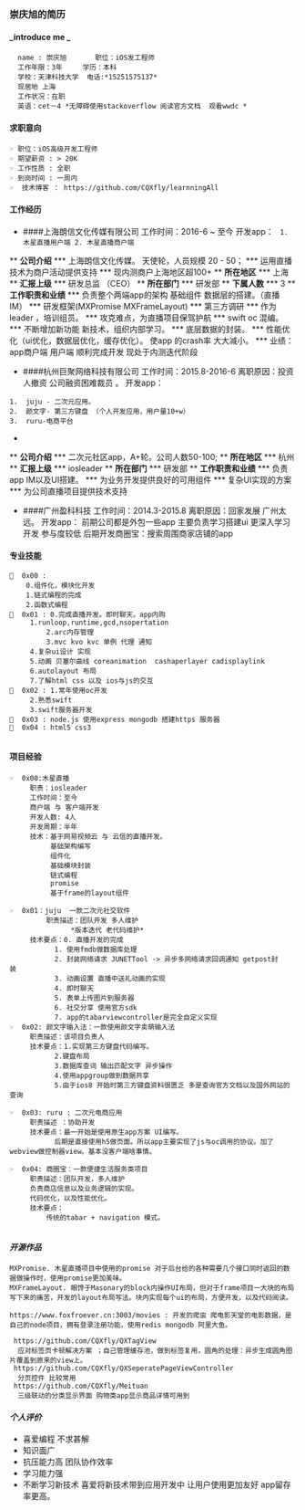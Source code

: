 ### 崇庆旭的简历

#### _introduce me _
```
  name : 崇庆旭       职位：iOS发工程师
  工作年限：3年     学历：本科
  学校：天津科技大学  电话:*15251575137* 
  现居地 上海
  工作状况：在职 
  英语：cet－4 *无障碍使用stackoverflow 阅读官方文档  观看wwdc *
```
#### 求职意向

```
☞ 职位：iOS高级开发工程师
☞ 期望薪资 : > 20K
☞ 工作性质 : 全职
☞ 到岗时间 : 一周内
☞  技术博客 ： https://github.com/CQXfly/learnningAll

```
#### 工作经历
* ####上海朗信文化传媒有限公司 工作时间：2016-6 ~ 至今 开发app：
	``` 1. 木星直播用户端 2. 木星直播商户端```

** **公司介绍**
*** 上海朗信文化传媒。 天使轮，人员规模 20 - 50； 
*** 运用直播技术为商户活动提供支持 
*** 现内测商户上海地区超100+
** **所在地区**
*** 上海
** **汇报上级**
*** 研发总监 （CEO）
** **所在部门**
*** 研发部
** **下属人数**
*** 3
** **工作职责和业绩**
*** 负责整个两端app的架构 基础组件 数据层的搭建。（直播 IM）
*** 研发框架(MXPromise MXFrameLayout)
*** 第三方调研
*** 作为leader ，培训组员。
*** 攻克难点，为直播项目保驾护航
*** swift oc 混编。
*** 不断增加新功能 新技术，组织内部学习。
*** 底层数据的封装。
*** 性能优化（ui优化，数据层优化，缓存优化）。 使app 的crash率 大大减小。
*** 业绩：app商户端 用户端 顺利完成开发 现处于内测迭代阶段
	
* ####杭州巨聚网络科技有限公司 工作时间：2015.8-2016-6 离职原因：投资人撤资 公司融资困难裁员 。
 开发app：

```
1.  juju - 二次元应用。
2.  颜文字- 第三方键盘 （个人开发应用，用户量10+w）
3.  ruru-电商平台
```
	
* 
** **公司介绍**
*** 二次元社区app，A+轮。公司人数50-100; 
** **所在地区**
*** 杭州
** **汇报上级**
*** iosleader
** **所在部门**
*** 研发部
** **工作职责和业绩**
*** 负责app IM以及UI搭建。 
*** 为业务开发提供良好的可用组件
*** 复杂UI实现的方案
*** 为公司直播项目提供技术支持

* ####广州盈科科技 工作时间：2014.3-2015.8 离职原因：回家发展 广州太远。 
  开发app：
  前期公司都是外包一些app 主要负责学习搭建ui 更深入学习开发 参与度较低
  后期开发商圈宝：搜索周围商家店铺的app

#### 专业技能
```
🐲  0x00 :
	0.组件化，模块化开发
	1.链式编程的完成
	2.函数式编程
🐲  0x01 : 0.完成直播开发。即时聊天。app内购
	 1.runloop,runtime,gcd,nsopertation
         2.arc内存管理
         3.mvc kvo kvc 单例 代理 通知 
	 4.复杂ui设计 实现
	 5.动画 贝塞尔曲线 coreanimation  cashaperlayer cadisplaylink
	 6.autolayout 布局 
	 7.了解html css 以及 ios与js的交互
🐲  0x02 : 1.常年使用oc开发
  	 2.熟悉swift
	 3.swift服务器开发
🐲  0x03 : node.js 使用express mongodb 搭建https 服务器 
🐲  0x04 : html5 css3
	 
```
#### 项目经验
```
☞  0x00:木星直播 
	 职责：iosleader 
	 工作时间：至今
	 商户端 与 客户端开发
	 开发人数: 4人
	 开发周期：半年
	 技术：基于网易视频云 与 云信的直播开发。
	      基础架构编写
	      组件化
	      基础模块封装
	      链式编程
	      promise
	      基于frame的layout组件
 
☞  0x01：juju  一款二次元社交软件
         职责描述：团队开发 多人维护
	    	   *版本迭代 老代码维护*
	 技术要点：0. 直播开发的完成
		   1. 使用fmdb做数据库处理
		   2. 封装网络请求 JUNETTool -> 异步多网络请求回调通知 getpost封						装
		   3. 动画设置 直播中送礼动画的实现
		   4. 即时聊天
		   5. 表单上传图片到服务器
		   6. 社交分享 使用官方sdk
		   7. app的tabarviewcontroller是完全自定义实现 
☞  0x02: 颜文字输入法：一款使用颜文字卖萌输入法
	 职责描述：该项目负责人
	 技术要点：1.实现第三方键盘代码编写。
		   2.键盘布局 
		   3.数据库查词 输出匹配文字 异步操作
		   4.使用appgroup做到数据共享
		   5.由于ios8 开始时第三方键盘资料很匮乏 多是查询官方文档以及国外网站的查询

☞  0x03: ruru : 二次元电商应用
	 职责描述 ：协助开发
	 技术要点：最一开始是使用原生app方案 UI编写。
		   后期是直接使用h5做页面。所以app主要实现了js与oc调用的协议。加了webview做控制器view。基本没客户端啥事情。

☞  0x04: 商圈宝：一款便捷生活服务类项目
	 职责描述：团队开发，多人维护
	 负责商店信息以及业务逻辑的实现。
	 代码优化，以及性能优化。
	 技术要点：
		 传统的tabar + navigation 模式。
		
```
#### *开源作品*
```
MXPromise. 木星直播项目中使用的promise 对于后台给的各种需要几个接口同时返回的数据做操作时，使用promise更加美味。
MXFrameLayout. 眼馋于Masonary的block内操作UI布局，但对于frame项目一大块的布局写下来的痛苦，开发的layout布局写法。块内实现每个ui的布局，方便开发，以及代码阅读。

https://www.foxfroever.cn:3003/movies : 开发的爬虫 爬电影天堂的电影数据，是自己的node项目，拥有登录注册功能，使用redis mongodb 阿里大鱼。

 https://github.com/CQXfly/QXTagView 
  应对标签页卡顿解决方案 ；自己管理缓存池，做到标签复用，圆角的处理：异步生成圆角图片覆盖到原来的view上。
 https://github.com/CQXfly/QXSeperatePageViewController
  分页控件 比较常用 
 https://github.com/CQXfly/Meituan
  三级联动的分类显示界面 购物类app显示商品详情可用到
```
#### _个人评价_
* 喜爱编程 不求甚解
* 知识面广
* 抗压能力高  团队协作效率
* 学习能力强
* 不断学习新技术 喜爱将新技术带到应用开发中 让用户使用更加友好 app留存率更高。

